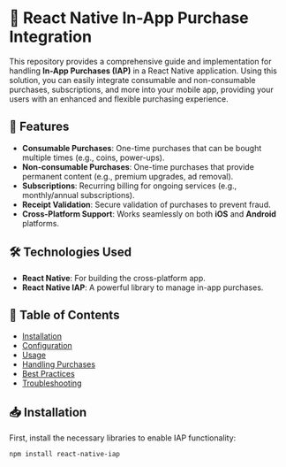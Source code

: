 # 📲 React Native In-App Purchase Integration

This repository provides a comprehensive guide and implementation for handling **In-App Purchases (IAP)** in a React Native application. Using this solution, you can easily integrate consumable and non-consumable purchases, subscriptions, and more into your mobile app, providing your users with an enhanced and flexible purchasing experience.

## 🚀 Features

- **Consumable Purchases**: One-time purchases that can be bought multiple times (e.g., coins, power-ups).
- **Non-consumable Purchases**: One-time purchases that provide permanent content (e.g., premium upgrades, ad removal).
- **Subscriptions**: Recurring billing for ongoing services (e.g., monthly/annual subscriptions).
- **Receipt Validation**: Secure validation of purchases to prevent fraud.
- **Cross-Platform Support**: Works seamlessly on both **iOS** and **Android** platforms.
  
## 🛠️ Technologies Used

- **React Native**: For building the cross-platform app.
- **React Native IAP**: A powerful library to manage in-app purchases.
  
## 📖 Table of Contents

- [Installation](#installation)
- [Configuration](#configuration)
- [Usage](#usage)
- [Handling Purchases](#handling-purchases)
- [Best Practices](#best-practices)
- [Troubleshooting](#troubleshooting)

## 📥 Installation

First, install the necessary libraries to enable IAP functionality:

```bash
npm install react-native-iap
